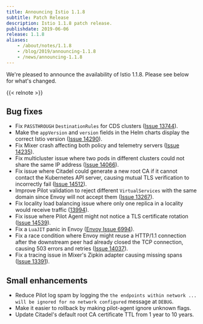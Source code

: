 ```yaml
---
title: Announcing Istio 1.1.8
subtitle: Patch Release
description: Istio 1.1.8 patch release.
publishdate: 2019-06-06
release: 1.1.8
aliases:
    - /about/notes/1.1.8
    - /blog/2019/announcing-1.1.8
    - /news/announcing-1.1.8
---
```


We're pleased to announce the availability of Istio 1.1.8. Please see below for what's changed.

{{< relnote >}}

## Bug fixes

- Fix `PASSTHROUGH` `DestinationRules` for CDS clusters ([Issue 13744](https://github.com/istio/istio/issues/13744)).
- Make the `appVersion` and `version` fields in the Helm charts display the correct Istio version ([Issue 14290](https://github.com/istio/istio/issues/14290)).
- Fix Mixer crash affecting both policy and telemetry servers ([Issue 14235](https://github.com/istio/istio/issues/14235)).
- Fix multicluster issue where two pods in different clusters could not share the same IP address ([Issue 14066](https://github.com/istio/istio/issues/14066)).
- Fix issue where Citadel could generate a new root CA if it cannot contact the Kubernetes API server, causing mutual TLS verification to incorrectly fail ([Issue 14512](https://github.com/istio/istio/issues/14512)).
- Improve Pilot validation to reject different `VirtualServices` with the same domain since Envoy will not accept them ([Issue 13267](https://github.com/istio/istio/issues/13267)).
- Fix locality load balancing issue where only one replica in a locality would receive traffic ([13994](https://github.com/istio/istio/issues/13994)).
- Fix issue where Pilot Agent might not notice a TLS certificate rotation ([Issue 14539](https://github.com/istio/istio/issues/14539)).
- Fix a `LuaJIT` panic in Envoy ([Envoy Issue 6994](https://github.com/envoyproxy/envoy/pull/6994)).
- Fix a race condition where Envoy might reuse a HTTP/1.1 connection after the downstream peer had already closed the TCP connection, causing 503 errors and retries ([Issue 14037](https://github.com/istio/istio/issues/14037)).
- Fix a tracing issue in Mixer's Zipkin adapter causing missing spans ([Issue 13391](https://github.com/istio/istio/issues/13391)).

## Small enhancements

- Reduce Pilot log spam by logging the `the endpoints within network ... will be ignored for no network configured` message at `DEBUG`.
- Make it easier to rollback by making pilot-agent ignore unknown flags.
- Update Citadel's default root CA certificate TTL from 1 year to 10 years.
